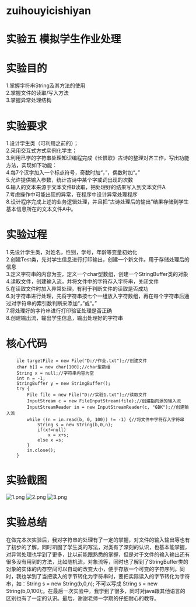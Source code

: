 # zuihouyicishiyan
# 实验五 模拟学生作业处理
# 实验目的  
1.掌握字符串String及其方法的使用  
2.掌握文件的读取/写入方法  
3.掌握异常处理结构
# 实验要求
1.设计学生类（可利用之前的）；  
2.采用交互式方式实例化学生；  
3.利用已学的字符串处理知识编程完成《长恨歌》古诗的整理对齐工作，写出功能方法，实现如下功能：  
4.每7个汉字加入一个标点符号，奇数时加“，”，偶数时加“。”  
5.允许提供输入参数，统计古诗中某个字或词出现的次数  
6.输入的文本来源于文本文件B读取，把处理好的结果写入到文本文件A  
7.考虑操作中可能出现的异常，在程序中设计异常处理程序  
8.设计程序完成上述的业务逻辑处理，并且把“古诗处理后的输出”结果存储到学生基本信息所在的文本文件A中。
# 实验过程  
1.先设计学生类，对姓名，性别，学号，年龄等变量初始化  
2.创建Test类，先对学生信息进行打印输出，创建一个新文件。用于存储处理后的信息  
3.定义字符串的内容为空，定义一个char型数组，创建一个StringBuffer类的对象  
4.读取文件，创建输入流，并将文件中的字符存入字符串，关闭文件  
5.在读取文件时加入异常处理，有利于判断文件的读取是否成功  
6.对字符串进行处理，先将字符串按七个一组放入字符数组，再在每个字符串后通过对字符串的索引数判断来添加“，”或“。”  
7.将处理好的字符串进行打印验证处理是否正确  
8.创建输出流，输出学生信息，输出处理好的字符串

# 核心代码  
        ile targetFile = new File("D://作业.txt");//创建文件  
        char b[] = new char[100];//char型数组  
        String x = null;//字符串内容为空  
        int n = -1;   
        StringBuffer y = new StringBuffer();  
        try {  
            File file = new File("D://实验1.txt");//读取文件  
            InputStream c = new FileInputStream(file);//创建指向源的输入流  
            InputStreamReader in = new InputStreamReader(c, "GBK");//创建输入流   
            while ((n = in.read(b, 0, 100)) != -1) {//将文件中字符存入字符串  
                String s = new String(b,0,n);   
                if(x!=null)  
                    x = x+s;   
                else x =s;  
            }  
            in.close();  
        }
# 实验截图
![1.png](https://i.loli.net/2020/12/06/4iv3dGBmFZqAz2S.png)
![2.png](https://i.loli.net/2020/12/06/cC4dH1AguL5xsNV.png)
![3.png](https://i.loli.net/2020/12/06/BU8FMcdiHWN4x2Y.png)
# 实验总结
在做完本次实验后，我对字符串的处理有了一定的掌握，对文件的输入输出等也有了初步的了解，同时巩固了学生类的写法，对类有了深刻的认识，也基本能掌握，对异常处理也学到了更多，比以前能跟熟悉的掌握，但是对于文件的输入输出还有很多没有用到的方法，比如随机流，对象流等，同时也了解到了StringBuffer类的对象的实体的内存空间可以自动的改变大小，便于存放一个可变的字符序列。同时，我也学到了当把读入的字节转化为字符串时，要把实际读入的字节转化为字符串，如：String s = new String(b,0,n); 不可以写成 String s = new String(b,0,100);。在最后一次实验中，我学到了很多，同时对java跟其他语言的区别也有了一定的认识。最后，谢谢老师一学期的仔细耐心的教导。





